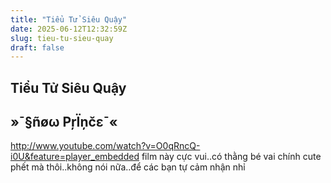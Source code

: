```yaml
---
title: "Tiểu Tử Siêu Quậy"
date: 2025-06-12T12:32:59Z
slug: tieu-tu-sieu-quay
draft: false
---
```


## Tiểu Tử Siêu Quậy

## »¯§ñøω PŗÏņčε¯«

http://www.youtube.com/watch?v=O0qRncQ-i0U&feature=player_embedded
film này cực vui..có thằng bé vai chính cute phết
mà thôi..không nói nữa..để các bạn tự cảm nhận nhỉ